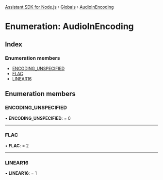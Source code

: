 [Assistant SDK for Node.js](../README.md) › [Globals](../globals.md) › [AudioInEncoding](audioinencoding.md)

# Enumeration: AudioInEncoding

## Index

### Enumeration members

* [ENCODING_UNSPECIFIED](audioinencoding.md#encoding_unspecified)
* [FLAC](audioinencoding.md#flac)
* [LINEAR16](audioinencoding.md#linear16)

## Enumeration members

###  ENCODING_UNSPECIFIED

• **ENCODING_UNSPECIFIED**: = 0

___

###  FLAC

• **FLAC**: = 2

___

###  LINEAR16

• **LINEAR16**: = 1
